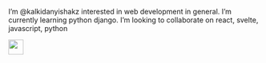 I’m @kalkidanyishakz interested in web development in general. I’m currently learning python django. I’m looking to collaborate on react, svelte, javascript, python

  <a href='https://t.me/kalkdn'>
  <img src="https://upload.wikimedia.org/wikipedia/commons/8/82/Telegram_logo.svg" width="30">
  </a>


<!---
kalkidanyishakz/kalkidanyishakz is a ✨ special ✨ repository because its `README.md` (this file) appears on your GitHub profile.
You can click the Preview link to take a look at your changes.
--->
